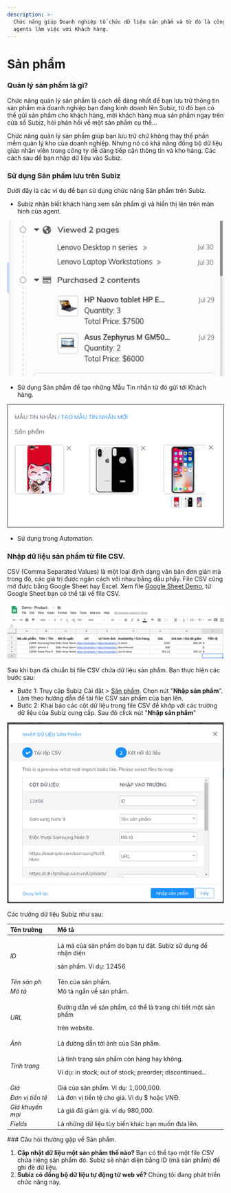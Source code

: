 ```yaml
---
description: >-
  Chức năng giúp Doanh nghiệp tổ chức dữ liệu sản phẩm và từ đó là công cụ để
  agents làm việc với Khách hàng.
---
```


# Sản phẩm

### Quản lý sản phẩm là gì?

Chức năng quản lý sản phẩm là cách dễ dàng nhất để bạn lưu trữ thông tin sản phẩm mà doanh nghiệp bạn đang kinh doanh lên Subiz, từ đó bạn có thể gửi sản phẩm cho khách hàng, mời khách hàng mua sản phẩm ngay trên cửa sổ Subiz, hỏi phản hồi về một sản phẩm cụ thể...

Chức năng quản lý sản phẩm giúp bạn lưu trữ chứ không thay thế phần mềm quản lý kho của doanh nghiệp. Nhưng nó có khả năng đồng bộ dữ liệu giúp nhân viên trong công ty dễ dàng tiếp cận thông tin và kho hàng. Các cách sau để bạn nhập dữ liệu vào Subiz.

### Sử dụng Sản phẩm lưu trên Subiz 

Dưới đây là các ví dụ để bạn sử dụng chức năng Sản phẩm trên Subiz.

* Subiz nhận biết khách hàng xem sản phẩm gì và hiển thị lên trên màn hình của agent.

![](../.gitbook/assets/screenshot-from-2018-12-11-10-28-44.png)

* Sử dụng Sản phẩm để tạo những Mẫu Tin nhắn từ đó gửi tới Khách hàng. 

![](../.gitbook/assets/screenshot-from-2018-12-11-10-32-43%20%281%29.png)

* Sử dụng trong Automation.

### Nhập dữ liệu sản phẩm từ file CSV.

CSV \(Comma Separated Values\) là một loại định dạng văn bản đơn giản mà trong đó, các giá trị được ngăn cách với nhau bằng dấu phẩy. File CSV cũng mở được bằng Google Sheet hay Excel. Xem file [Google Sheet Demo](https://docs.google.com/spreadsheets/d/1yvMHsSmljV29gNQKdyRj-YMNn2rzeswVfzOTeUOiEAg/edit?usp=sharing), từ Google Sheet bạn có thể tải về file CSV.

![S&#x1EED; d&#x1EE5;ng Googl Sheet &#x111;&#x1EC3; l&#x1B0;u d&#x1EEF; li&#x1EC7;u S&#x1EA3;n ph&#x1EA9;m v&#xE0; export ra File CSV ](../.gitbook/assets/screenshot-from-2018-11-23-11-02-40.png)

Sau khi bạn đã chuẩn bị file CSV chứa dữ liệu sản phẩm. Bạn thực hiện các bước sau:

* Bước 1: Truy cập Subiz Cài đặt &gt; [Sản phẩm](https://app.subiz.com/settings/content). Chọn nút "**Nhập sản phẩm**". Làm theo hướng dẫn để tải file CSV sản phẩm của bạn lên.
* Bước 2: Khai báo các cột dữ liệu trong file CSV để khớp với các trường dữ liệu của Subiz cung cấp. Sau đó click nút "**Nhập sản phẩm**"  

![Khai b&#xE1;o d&#x1EEF; li&#x1EC7;u &#x111;&#x1EC3; kh&#x1EDB;p v&#x1EDB;i c&#xE1;c tr&#x1B0;&#x1EDD;ng d&#x1EEF; li&#x1EC7;u Subiz cung c&#x1EA5;p.](../.gitbook/assets/screenshot-from-2018-12-11-10-05-12.png)

Các trường dữ liệu Subiz như sau: 

<table>
  <thead>
    <tr>
      <th style="text-align:left">Tên trường</th>
      <th style="text-align:left">Mô tả</th>
    </tr>
  </thead>
  <tbody>
    <tr>
      <td style="text-align:left"><em>ID</em>
      </td>
      <td style="text-align:left">
        <p>Là mã của sản phẩm do bạn tự đặt. Subiz sử dụng để nhận diện</p>
        <p>sản phẩm. Ví dụ: 12456</p>
      </td>
    </tr>
    <tr>
      <td style="text-align:left"><em>Tên sản ph</em>
      </td>
      <td style="text-align:left">Tên của sản phẩm.</td>
    </tr>
    <tr>
      <td style="text-align:left"><em>Mô tả</em>
      </td>
      <td style="text-align:left">Mô tả ngắn về sản phẩm.</td>
    </tr>
    <tr>
      <td style="text-align:left"><em>URL</em>
      </td>
      <td style="text-align:left">
        <p>Đường dẫn về sản phẩm, có thể là trang chi tiết một sản phẩm</p>
        <p>trên website.</p>
      </td>
    </tr>
    <tr>
      <td style="text-align:left"><em>Ảnh</em>
      </td>
      <td style="text-align:left">Là đường dẫn tới ảnh của Sản phẩm.</td>
    </tr>
    <tr>
      <td style="text-align:left"><em>Tình trạng</em>
      </td>
      <td style="text-align:left">
        <p>Là tình trạng sản phẩm còn hàng hay không.</p>
        <p>Ví dụ: in stock; out of stock; preorder; discontinued...</p>
      </td>
    </tr>
    <tr>
      <td style="text-align:left"><em>Giá</em>
      </td>
      <td style="text-align:left">Giá của sản phẩm. Ví dụ: 1,000,000.</td>
    </tr>
    <tr>
      <td style="text-align:left"><em>Đơn vị tiền tệ</em>
      </td>
      <td style="text-align:left">Là đơn vị tiền tệ cho giá. Ví dụ $ hoặc VNĐ.</td>
    </tr>
    <tr>
      <td style="text-align:left"><em>Giá khuyến mại</em>
      </td>
      <td style="text-align:left">Là giá đã giảm giá. ví dụ 980,000.</td>
    </tr>
    <tr>
      <td style="text-align:left"><em>Fields</em>
      </td>
      <td style="text-align:left">Là những dữ liệu tùy biến khác bạn muốn đưa lên.</td>
    </tr>
  </tbody>
</table>### Câu hỏi thường gặp về Sản phẩm. 

1. **Cập nhật dữ liệu một sản phẩm thế nào?** Bạn có thể tạo một file CSV chứa riêng sản phẩm đó. Subiz sẽ nhận diện bằng ID \(mã sản phẩm\) để ghi đè dữ liệu.
2. **Subiz có đồng bộ dữ liệu tự động từ web về?** Chúng tôi đang phát triển chức năng này. 

